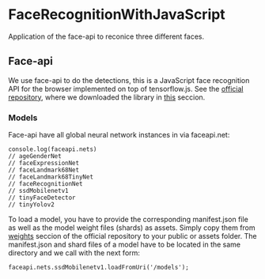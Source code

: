 # FaceRecognitionWithJavaScript
Application of the face-api to reconice three different faces.

## Face-api
We use face-api to do the detections, this is a JavaScript face recognition API for the browser implemented on top of tensorflow.js. See the [official repository](https://github.com/justadudewhohacks/face-api.js),
where we downloaded the library in [this](https://github.com/justadudewhohacks/face-api.js/blob/master/dist/face-api.min.js) seccion.

### Models
Face-api have all global neural network instances in via faceapi.net:

```
console.log(faceapi.nets)
// ageGenderNet
// faceExpressionNet
// faceLandmark68Net
// faceLandmark68TinyNet
// faceRecognitionNet
// ssdMobilenetv1
// tinyFaceDetector
// tinyYolov2
```
To load a model, you have to provide the corresponding manifest.json file as well as the model weight files (shards) as assets. Simply copy them from [weights](https://github.com/justadudewhohacks/face-api.js/tree/master/weights) seccion of the official repository to your public or assets folder. The manifest.json and shard files of a model have to be located in the same directory and we call with the next form:

```
faceapi.nets.ssdMobilenetv1.loadFromUri('/models');
```

